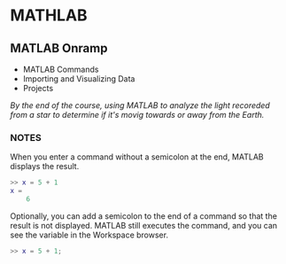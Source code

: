 # MATHLAB

## MATLAB Onramp

- MATLAB Commands
- Importing and Visualizing Data
- Projects

*By the end of the course, using MATLAB to analyze the light recoreded from a star to determine if it's movig towards or away from the Earth.*

### NOTES

When you enter a command without a semicolon at the end, MATLAB displays the result.

```m
>> x = 5 + 1
x = 
    6
```

Optionally, you can add a semicolon to the end of a command so that the result is not displayed. MATLAB still executes the command, and you can see the variable in the Workspace browser.

```m
>> x = 5 + 1;
```
